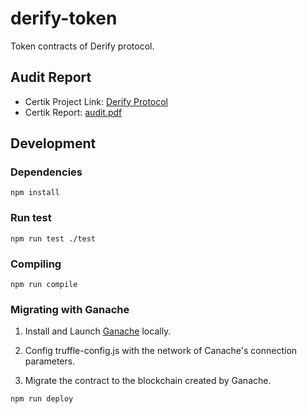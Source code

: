 # derify-token

Token contracts of Derify protocol.

## Audit Report

- Certik Project Link: [Derify Protocol](https://www.certik.com/projects/derify-protocol)
- Certik Report: [audit.pdf](https://github.com/derivationlab/derify-token/blob/main/audits/certik/audit.pdf)

## Development

### Dependencies
```
npm install
```

### Run test
```
npm run test ./test
```

### Compiling
```
npm run compile
```

### Migrating with Ganache
1. Install and Launch [Ganache](https://www.trufflesuite.com/ganache) locally.

2. Config truffle-config.js with the network of Canache's connection parameters.

3. Migrate the contract to the blockchain created by Ganache.

```
npm run deploy
```
